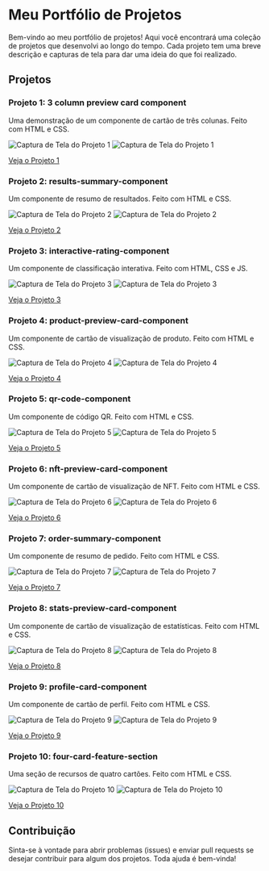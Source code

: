 # Meu Portfólio de Projetos

Bem-vindo ao meu portfólio de projetos! Aqui você encontrará uma coleção de projetos que desenvolvi ao longo do tempo. Cada projeto tem uma breve descrição e capturas de tela para dar uma ideia do que foi realizado.

## Projetos

### Projeto 1: 3 column preview card component
Uma demonstração de um componente de cartão de três colunas. Feito com HTML e CSS.

![Captura de Tela do Projeto 1](3-column%20preview%20card%20component/public/screenshots/desktop-design.png)
![Captura de Tela do Projeto 1](3-column%20preview%20card%20component/public/screenshots/mobile-design.png)

[Veja o Projeto 1](3-column%20preview%20card%20component)

### Projeto 2: results-summary-component
Um componente de resumo de resultados. Feito com HTML e CSS.

![Captura de Tela do Projeto 2](results-summary-component/public/design/desktop-design.jpg)
![Captura de Tela do Projeto 2](results-summary-component/public/design/mobile-design.jpg)

[Veja o Projeto 2](results-summary-component)

### Projeto 3: interactive-rating-component
Um componente de classificação interativa. Feito com HTML, CSS e JS.

![Captura de Tela do Projeto 3](interactive-rating-component/public/design/desktop-design.jpg)
![Captura de Tela do Projeto 3](interactive-rating-component/public/design/mobile-design.jpg)

[Veja o Projeto 3](interactive-rating-component)

### Projeto 4: product-preview-card-component
Um componente de cartão de visualização de produto. Feito com HTML e CSS.

![Captura de Tela do Projeto 4](product-preview-card-component/public/design/desktop-design.jpg)
![Captura de Tela do Projeto 4](product-preview-card-component/public/design/mobile-design.jpg)

[Veja o Projeto 4](product-preview-card-component)

### Projeto 5: qr-code-component
Um componente de código QR. Feito com HTML e CSS.

![Captura de Tela do Projeto 5](qr-code-component/public/design/desktop-design.jpg)
![Captura de Tela do Projeto 5](qr-code-component/public/design/mobile-design.jpg)

[Veja o Projeto 5](qr-code-component)

### Projeto 6: nft-preview-card-component
Um componente de cartão de visualização de NFT. Feito com HTML e CSS.

![Captura de Tela do Projeto 6](nft-preview-card-component/public/design/desktop-design.jpg)
![Captura de Tela do Projeto 6](nft-preview-card-component/public/design/mobile-design.jpg)

[Veja o Projeto 6](nft-preview-card-component)

### Projeto 7: order-summary-component
Um componente de resumo de pedido. Feito com HTML e CSS.

![Captura de Tela do Projeto 7](order-summary-component/public/design/desktop-design.jpg)
![Captura de Tela do Projeto 7](order-summary-component/public/design/mobile-design.jpg)

[Veja o Projeto 7](order-summary-component)

### Projeto 8: stats-preview-card-component
Um componente de cartão de visualização de estatísticas. Feito com HTML e CSS.

![Captura de Tela do Projeto 8](stats-preview-card-component/public/design/desktop-design.jpg)
![Captura de Tela do Projeto 8](stats-preview-card-component/public/design/mobile-design.jpg)

[Veja o Projeto 8](stats-preview-card-component)

### Projeto 9: profile-card-component
Um componente de cartão de perfil. Feito com HTML e CSS.

![Captura de Tela do Projeto 9](profile-card-component/public/design/desktop-design.jpg)
![Captura de Tela do Projeto 9](profile-card-component/public/design/mobile-design.jpg)

[Veja o Projeto 9](profile-card-component)

### Projeto 10: four-card-feature-section
Uma seção de recursos de quatro cartões. Feito com HTML e CSS.

![Captura de Tela do Projeto 10](four-card-feature-section/public/design/desktop-design.jpg)
![Captura de Tela do Projeto 10](four-card-feature-section/public/design/mobile-design.jpg)

[Veja o Projeto 10](four-card-feature-section)

## Contribuição

Sinta-se à vontade para abrir problemas (issues) e enviar pull requests se desejar contribuir para algum dos projetos. Toda ajuda é bem-vinda!

